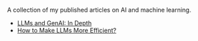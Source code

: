 A collection of my published articles on AI and machine learning.

- [LLMs and GenAI: In Depth](articles)
- [How to Make LLMs More Efficient?](articles/genai-llms.md)
